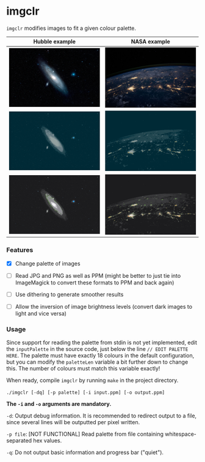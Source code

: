 # imgclr

`imgclr` modifies images to fit a given colour palette.

<!-- <p> -->
<!-- 	<img alt="Hubble image - original" src="examples/hubble1/original.jpg" width="35%"/> -->
<!-- 	&nbsp; &nbsp; &nbsp; &nbsp; -->
<!-- 	<img alt="NASA image - original" src="examples/nasa1/original.jpg" width="35%"/> -->
<!-- 	<br> -->
<!-- 	<img alt="Hubble image - solarised palette" src="examples/hubble1/convert1.jpg" width="35%"/> -->
<!-- 	&nbsp; &nbsp; &nbsp; &nbsp; -->
<!-- 	<img alt="NASA image - solarised palette" src="examples/nasa1/convert1.jpg" width="35%"/> -->
<!-- 	<br> -->
<!-- 	<img alt="Hubble image - alternative palette" src="examples/hubble1/convert2.jpg" width="35%"/> -->
<!-- 	&nbsp; &nbsp; &nbsp; &nbsp; -->
<!-- 	<img alt="NASA image - alternative palette" src="examples/nasa1/convert2.jpg" width="35%"/> -->
<!-- </p> -->

Hubble example                                    | NASA example
:------------------------------------------------:|:--------------------------------------------:
![Hubble-original](examples/hubble1/original.jpg) | ![NASA-original](examples/nasa1/original.jpg)
![Hubble-original](examples/hubble1/convert1.jpg) | ![NASA-original](examples/nasa1/convert1.jpg)
![Hubble-original](examples/hubble1/convert2.jpg) | ![NASA-original](examples/nasa1/convert2.jpg)


### Features
- [x] Change palette of images
- [ ] Read JPG and PNG as well as PPM (might be better to just tie into ImageMagick to convert these formats to PPM and back again)
- [ ] Use dithering to generate smoother results
- [ ] Allow the inversion of image brightness levels (convert dark images to
      light and vice versa)


### Usage

Since support for reading the palette from stdin is not yet implemented, edit the `inputPalette` in the source code,
just below the line `// EDIT PALETTE HERE`. The palette must have exactly 18 colours in the default configuration,
but you can modify the `paletteLen` variable a bit further down to change this. The number of colours must match this
variable exactly!

When ready, compile `imgclr` by running `make` in the project directory.

`./imgclr [-dq] [-p palette] [-i input.ppm] [-o output.ppm]`

**The `-i` and `-o` arguments are mandatory.**

`-d`: Output debug information. It is recommended to redirect output to a file, since several lines will be outputted per pixel written.

`-p file`: [NOT FUNCTIONAL] Read palette from file containing whitespace-separated hex values.

`-q`: Do not output basic information and progress bar ("quiet").
